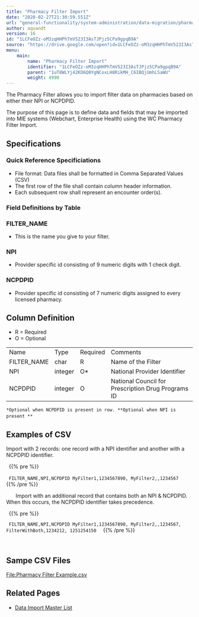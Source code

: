 ```yaml
---
title: "Pharmacy Filter Import"
date: "2020-02-27T21:30:59.551Z"
url: "general-functionality/system-administration/data-migration/pharmacy-filter-import.html"
author: aquandt
version: 16
id: "1LCFeOZz-oM3zqHHPhTmV523I3AsTJPjz5CPa9gpqB9A"
source: "https://drive.google.com/open?id=1LCFeOZz-oM3zqHHPhTmV523I3AsTJPjz5CPa9gpqB9A"
menu:
    main:
        name: "Pharmacy Filter Import"
        identifier: "1LCFeOZz-oM3zqHHPhTmV523I3AsTJPjz5CPa9gpqB9A"
        parent: "1uT8WLYj42KO6Q0YgNCoxLH8RikMH_C6IBQjUmhLSaWU"
        weight: 4990
---
```

The Pharmacy Filter allows you to import filter data on pharmacies based on either their NPI or NCPDPID.

The purpose of this page is to define data and fields that may be imported into MIE systems (Webchart, Enterprise Health) using the WC Pharmacy Filter Import.



## Specifications



### Quick Reference Specificiations

* File format: Data files shall be formatted in Comma Separated Values (CSV)
* The first row of the file shall contain column header information.
* Each subsequent row shall represent an encounter order(s).



### Field Definitions by Table



### FILTER_NAME

* This is the name you give to your filter.



### NPI

* Provider specific id consisting of 9 numeric digits with 1 check digit.



### NCPDPID

* Provider specific id consisting of 7 numeric digits assigned to every licensed pharmacy.



## Column Definition

* R = Required
* O = Optional

<table>
  <tr>
    <td>Name</td>
    <td>Type</td>
    <td>Required</td>
    <td>Comments</td>
  </tr>
  <tr>
    <td>FILTER_NAME</td>
    <td>char</td>
    <td>R</td>
    <td>Name of the Filter</td>
  </tr>
  <tr>
    <td>NPI</td>
    <td>integer</td>
    <td>O*</td>
    <td>National Provider Identifier</td>
  </tr>
  <tr>
    <td>NCPDPID</td>
    <td>integer</td>
    <td>O</td>
    <td>National Council for Prescription Drug Programs ID</td>
  </tr>
</table>

`*Optional when NCPDPID is present in row. **Optional when NPI is present **
`
`
`
## Examples of CSV

Import with 2 records: one record with a NPI identifier and another with a NCPDPID identifier.



` `{{% pre %}}

`  FILTER_NAME,NPI,NCPDPID MyFilter1,1234567890, MyFilter2,,1234567 
`
` `{{% /pre %}}


`  
`
Import with an additional record that contains both an NPI & NCPDPID. When this occurs, the NCPDPID identifier takes precedence.



` `{{% pre %}}

`  FILTER_NAME,NPI,NCPDPID MyFilter1,1234567890, MyFilter2,,1234567, FilterWithBoth,1234212, 1251254150 
`
` `{{% /pre %}}


`  
`
`
`
## Sampe CSV Files

[File:Pharmacy Filter Example.csv](https://miewiki.med-web.com/wiki/index.php/File:Pharmacy_Filter_Example.csv)



## Related Pages

* [Data Import Master List](data-import-master-list.html)

